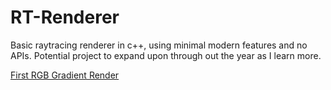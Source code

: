 # RT-Renderer
Basic raytracing renderer in c++, using minimal modern features and no APIs. Potential project to expand upon through out the year as I learn more.

[First RGB Gradient Render](/RT-Renderer/blob/master/Output%20Files/rgb_02.ppm)
